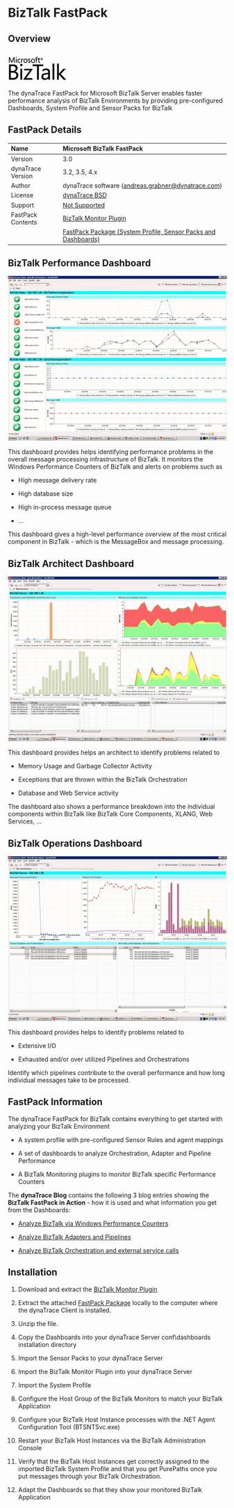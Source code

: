 # BizTalk FastPack

## Overview

![images_community/download/attachments/25789254/logo_biztalk.gif](images_community/download/attachments/25789254/logo_biztalk.gif)

The dynaTrace FastPack for Microsoft BizTalk Server enables faster performance analysis of BizTalk Environments by providing pre-configured Dashboards, System Profile and Sensor Packs for BizTalk

## FastPack Details

| Name | Microsoft BizTalk FastPack
| :--- | :---
| Version | 3.0
| dynaTrace Version | 3.2, 3.5, 4.x
| Author | dynaTrace software (andreas.grabner@dynatrace.com)
| License | [dynaTrace BSD](dynaTraceBSD.txt)
| Support | [Not Supported](https://community.compuwareapm.com/community/display/DL/Support+Levels#SupportLevels-Community+Supported)
| FastPack Contents | [BizTalk Monitor Plugin](https://github.com/dynaTrace/Dynatrace-BizTalk-Monitor-Plugin)  
| | [FastPack Package (System Profile, Sensor Packs and Dashboards)](dynaTrace_BizTalk_FastPack.zip)

## BizTalk Performance Dashboard

![images_community/download/attachments/25789190/BizTalkPerformanceDashboard.JPG](images_community/download/attachments/25789190/BizTalkPerformanceDashboard.JPG)

This dashboard provides helps identifying performance problems in the overall message processing infrastructure of BizTalk. It monitors the Windows Performance Counters of BizTalk and alerts on
problems such as

  * High message delivery rate 

  * High database size 

  * High in-process message queue 

  * ... 

This dashboard gives a high-level performance overview of the most critical component in BizTalk - which is the MessageBox and message processing.

## BizTalk Architect Dashboard

![images_community/download/attachments/25789190/BizTalkArchitectDashboard.JPG](images_community/download/attachments/25789190/BizTalkArchitectDashboard.JPG)

This dashboard provides helps an architect to identify problems related to

  * Memory Usage and Garbage Collector Activity 

  * Exceptions that are thrown within the BizTalk Orchestration 

  * Database and Web Service activity 

The dashboard also shows a performance breakdown into the individual components within BizTalk like BizTalk Core Components, XLANG, Web Services, ...

## BizTalk Operations Dashboard

![images_community/download/attachments/25789190/BizTalkOperationsDashboard.JPG](images_community/download/attachments/25789190/BizTalkOperationsDashboard.JPG)

This dashboard provides helps to identify problems related to

  * Extensive I/O 

  * Exhausted and/or over utilized Pipelines and Orchestrations 

Identify which pipelines contribute to the overall performance and how long individual messages take to be processed.

## FastPack Information

The dynaTrace FastPack for BizTalk contains everything to get started with analyzing your BizTalk Environment

  * A system profile with pre-configured Sensor Rules and agent mappings 

  * A set of dashboards to analyze Orchestration, Adapter and Pipeline Performance 

  * A BizTalk Monitoring plugins to monitor BizTalk specific Performance Counters 

The **dynaTrace Blog** contains the following 3 blog entries showing the **BizTalk FastPack in Action** \- how it is used and what information you get from the Dashboards:

  * [Analyze BizTalk via Windows Performance Counters](http://blog.dynatrace.com/2010/02/25/identify-performance-bottlenecks-in-your-biztalk-environment-part-i/)

  * [Analyze BizTalk Adapters and Pipelines](http://blog.dynatrace.com/2010/03/05/identify-performance-bottlenecks-in-your-biztalk-environment-part-ii/)

  * [Analyze BizTalk Orchestration and external service calls](http://blog.dynatrace.com/2010/04/01/identify-performance-bottlenecks-in-your-biztalk-environment-final-part-iii/)

## Installation

  1. Download and extract the [BizTalk Monitor Plugin](https://github.com/dynaTrace/Dynatrace-BizTalk-Monitor-Plugin)

  2. Extract the attached [FastPack Package](dynaTrace_BizTalk_FastPack.zip) locally to the computer where the dynaTrace Client is installed. 

  3. Unzip the file. 

  4. Copy the Dashboards into your dynaTrace Server conf\dashboards installation directory 

  5. Import the Sensor Packs to your dynaTrace Server 

  6. Import the BizTalk Monitor Plugin into your dynaTrace Server 

  7. Import the System Profile 

  8. Configure the Host Group of the BizTalk Monitors to match your BizTalk Application 

  9. Configure your BizTalk Host Instance processes with the .NET Agent Configuration Tool (BTSNTSvc.exe) 

  10. Restart your BizTalk Host Instances via the BizTalk Administration Console 

  11. Verify that the BizTalk Host Instances get correctly assigned to the imported BizTalk System Profile and that you get PurePaths once you put messages through your BizTalk Orchestration. 

  12. Adapt the Dashboards so that they show your monitored BizTalk Application 

